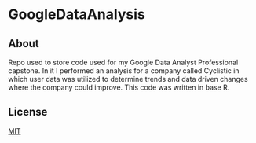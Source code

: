 # GoogleDataAnalysis
## About
Repo used to store code used for my Google Data Analyst Professional capstone. In it I performed 
an analysis for a company called Cyclistic in which user data was utilized to determine
trends and data driven changes where the company could improve. This code was written in base R.

## License
[MIT](https://choosealicense.com/licenses/mit/)
